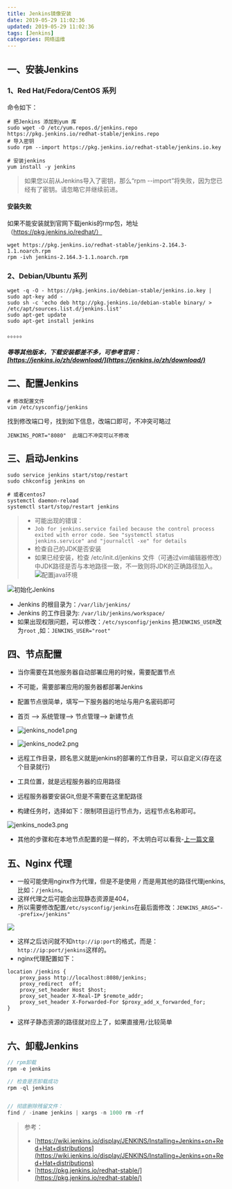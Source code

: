 ```yaml
---
title: Jenkins镜像安装
date: 2019-05-29 11:02:36
updated: 2019-05-29 11:02:36
tags: [Jenkins]
categories: 网络运维
---
```

## 一、安装Jenkins  

### 1、Red Hat/Fedora/CentOS 系列
命令如下：
```
# 把Jenkins 添加到yum 库
sudo wget -O /etc/yum.repos.d/jenkins.repo https://pkg.jenkins.io/redhat-stable/jenkins.repo
# 导入密钥
sudo rpm --import https://pkg.jenkins.io/redhat-stable/jenkins.io.key

# 安装jenkins
yum install -y jenkins
```

<!--more-->


> 如果您以前从Jenkins导入了密钥，那么“rpm --import”将失败，因为您已经有了密钥。请忽略它并继续前进。

#### 安装失败
如果不能安装就到官网下载jenkis的rmp包，地址（https://pkg.jenkins.io/redhat/）
```
wget https://pkg.jenkins.io/redhat-stable/jenkins-2.164.3-1.1.noarch.rpm
rpm -ivh jenkins-2.164.3-1.1.noarch.rpm
```

### 2、Debian/Ubuntu 系列

```
wget -q -O - https://pkg.jenkins.io/debian-stable/jenkins.io.key | sudo apt-key add -
sudo sh -c 'echo deb http://pkg.jenkins.io/debian-stable binary/ > /etc/apt/sources.list.d/jenkins.list'
sudo apt-get update
sudo apt-get install jenkins
```

。。。。。
##### 等等其他版本，下载安装都差不多，可参考官网：[https://jenkins.io/zh/download/](https://jenkins.io/zh/download/)

## 二、配置Jenkins
```
# 修改配置文件
vim /etc/sysconfig/jenkins
```
找到修改端口号，找到如下信息，改端口即可，不冲突可略过


```
JENKINS_PORT="8080"  此端口不冲突可以不修改 
```

## 三、启动Jenkins
```
sudo service jenkins start/stop/restart
sudo chkconfig jenkins on

# 或者centos7 
systemctl daemon-reload
systemctl start/stop/restart jenkins
```

> + 可能出现的错误：  
> + `Job for jenkins.service failed because the control process exited with error code. See "systemctl status jenkins.service" and "journalctl -xe" for details`  
> + 检查自己的JDK是否安装  
> + 如果已经安装，检查 /etc/init.d/jenkins 文件（可通过vim编辑器修改）中JDK路径是否与本地路径一致，不一致则将JDK的正确路径加入。
> ![配置java环境](java-conf.png)



![初始化Jenkins](jenkins_node1.png)

+ Jenkins 的根目录为：`/var/lib/jenkins/`
+ Jenkins 的工作目录为: `/var/lib/jenkins/workspace/`
+ 如果出现权限问题，可以修改：`/etc/sysconfig/jenkins` 把`JENKINS_USER`改为`root` ,如：`JENKINS_USER="root"`



## 四、节点配置
+ 当你需要在其他服务器自动部署应用的时候，需要配置节点
+ 不可能，需要部署应用的服务器都部署Jenkins
+ 配置节点很简单，填写一下服务器的地址与用户名密码即可
+ 首页 --> 系统管理--> 节点管理--> 新建节点
+ ![jenkins_node1.png](jenkins_node1.png)

+ ![jenkins_node2.png](jenkins_node2.png)

+ 远程工作目录，顾名思义就是jenkins的部署的工作目录，可以自定义(存在这个目录就行)  
+ 工具位置，就是远程服务器的应用路径
+ 远程服务器要安装Git,但是不需要在这里配路径
+ 构建任务时，选择如下：限制项目运行节点为，远程节点名称即可。

![jenkins_node3.png](jenkins_node3.png)

+ 其他的步骤和在本地节点配置的是一样的，不太明白可以看我-[上一篇文章](https://rstyro.github.io/blog/2019/05/06/Jenkins%E5%AE%89%E8%A3%85%E9%85%8D%E7%BD%AE%E4%BD%BF%E7%94%A8/)


## 五、Nginx 代理
+ 一般可能使用nginx作为代理，但是不是使用 `/` 而是用其他的路径代理jenkins,比如：`/jenkins`。
+ 这样代理之后可能会出现静态资源是404，
+ 所以需要修改配置`/etc/sysconfig/jenkins`在最后面修改：`JENKINS_ARGS="--prefix=/jenkins"`

![](nginx-proxy.png)

+ 这样之后访问就不知`http://ip:port`的格式，而是：`http://ip:port/jenkins`这样的。
+ nginx代理配置如下：
```
location /jenkins {
	proxy_pass http://localhost:8080/jenkins;
	proxy_redirect  off;
	proxy_set_header Host $host;
	proxy_set_header X-Real-IP $remote_addr;
	proxy_set_header X-Forwarded-For $proxy_add_x_forwarded_for;
}

```
+ 这样子静态资源的路径就对应上了，如果直接用`/`比较简单


## 六、卸载Jenkins
```js
// rpm卸载
rpm -e jenkins

// 检查是否卸载成功
rpm -ql jenkins 


// 彻底删除残留文件：
find / -iname jenkins | xargs -n 1000 rm -rf
```

> 参考：
> + [https://wiki.jenkins.io/display/JENKINS/Installing+Jenkins+on+Red+Hat+distributions](https://wiki.jenkins.io/display/JENKINS/Installing+Jenkins+on+Red+Hat+distributions)    
> + [https://pkg.jenkins.io/redhat-stable/](https://pkg.jenkins.io/redhat-stable/)
